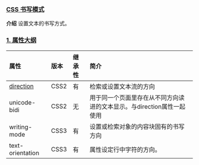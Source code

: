 ### [CSS 书写模式](#)
**介绍** 设置文本的书写方式。

### [1. 属性大纲](#)

| 属性                                                                       | 版本	     |继承性| 简介                                    |
|:-------------------------------------------------------------------------|:--------|:----|:--------------------------------------|
| [direction](https://developer.mozilla.org/zh-CN/docs/Web/CSS/direction)	 |CSS2	|有|	检索或设置文本流的方向|
| unicode-bidi                                                             |	CSS2|	无|	用于同一个页面里存在从不同方向读进的文本显示。与direction属性一起使用|
| writing-mode                                                             |	CSS3|	有|	设置或检索对象的内容块固有的书写方向|
| text-orientation                                                         |	CSS3|	有|	属性设定行中字符的方向。|